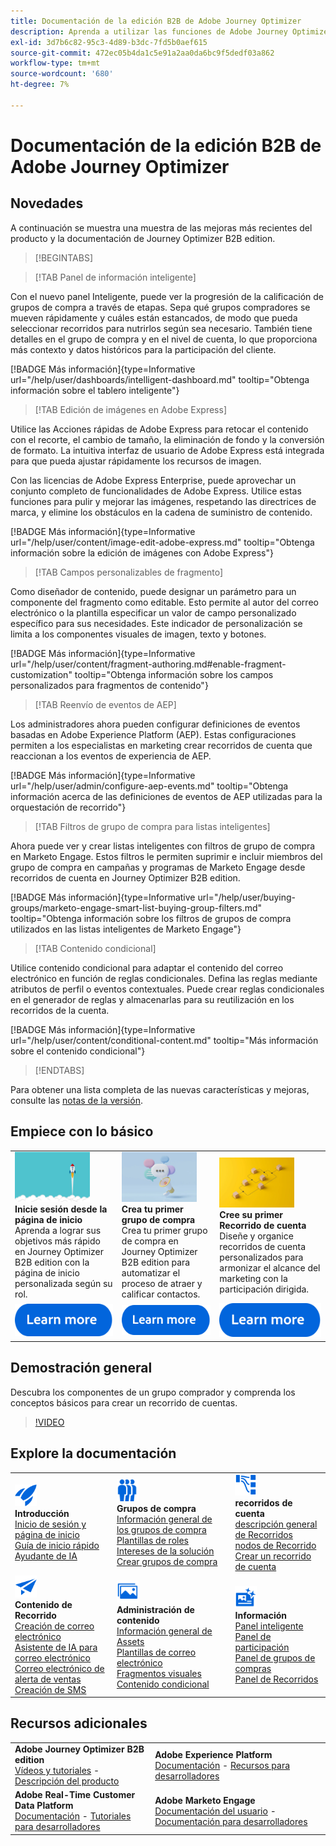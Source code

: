 ```yaml
---
title: Documentación de la edición B2B de Adobe Journey Optimizer
description: Aprenda a utilizar las funciones de Adobe Journey Optimizer B2B edition para organizar recorridos de cuenta y de grupo de compra mediante IA generativa integrada y una automatización líder del sector.
exl-id: 3d7b6c82-95c3-4d89-b3dc-7fd5b0aef615
source-git-commit: 472ec05b4da1c5e91a2aa0da6bc9f5dedf03a862
workflow-type: tm+mt
source-wordcount: '680'
ht-degree: 7%

---
```


# Documentación de la edición B2B de Adobe Journey Optimizer

## Novedades

A continuación se muestra una muestra de las mejoras más recientes del producto y la documentación de Journey Optimizer B2B edition.

>[!BEGINTABS]

>[!TAB Panel de información inteligente]

Con el nuevo panel Inteligente, puede ver la progresión de la calificación de grupos de compra a través de etapas. Sepa qué grupos compradores se mueven rápidamente y cuáles están estancados, de modo que pueda seleccionar recorridos para nutrirlos según sea necesario. También tiene detalles en el grupo de compra y en el nivel de cuenta, lo que proporciona más contexto y datos históricos para la participación del cliente.

[!BADGE Más información]{type=Informative url="/help/user/dashboards/intelligent-dashboard.md" tooltip="Obtenga información sobre el tablero inteligente"}

>[!TAB Edición de imágenes en Adobe Express]

Utilice las Acciones rápidas de Adobe Express para retocar el contenido con el recorte, el cambio de tamaño, la eliminación de fondo y la conversión de formato. La intuitiva interfaz de usuario de Adobe Express está integrada para que pueda ajustar rápidamente los recursos de imagen.

Con las licencias de Adobe Express Enterprise, puede aprovechar un conjunto completo de funcionalidades de Adobe Express. Utilice estas funciones para pulir y mejorar las imágenes, respetando las directrices de marca, y elimine los obstáculos en la cadena de suministro de contenido.

[!BADGE Más información]{type=Informative url="/help/user/content/image-edit-adobe-express.md" tooltip="Obtenga información sobre la edición de imágenes con Adobe Express"}

>[!TAB Campos personalizables de fragmento]

Como diseñador de contenido, puede designar un parámetro para un componente del fragmento como editable. Esto permite al autor del correo electrónico o la plantilla especificar un valor de campo personalizado específico para sus necesidades. Este indicador de personalización se limita a los componentes visuales de imagen, texto y botones.

[!BADGE Más información]{type=Informative url="/help/user/content/fragment-authoring.md#enable-fragment-customization" tooltip="Obtenga información sobre los campos personalizados para fragmentos de contenido"}

>[!TAB Reenvío de eventos de AEP]

Los administradores ahora pueden configurar definiciones de eventos basadas en Adobe Experience Platform (AEP). Estas configuraciones permiten a los especialistas en marketing crear recorridos de cuenta que reaccionan a los eventos de experiencia de AEP.

[!BADGE Más información]{type=Informative url="/help/user/admin/configure-aep-events.md" tooltip="Obtenga información acerca de las definiciones de eventos de AEP utilizadas para la orquestación de recorrido"}

>[!TAB Filtros de grupo de compra para listas inteligentes]

Ahora puede ver y crear listas inteligentes con filtros de grupo de compra en Marketo Engage. Estos filtros le permiten suprimir e incluir miembros del grupo de compra en campañas y programas de Marketo Engage desde recorridos de cuenta en Journey Optimizer B2B edition.

[!BADGE Más información]{type=Informative url="/help/user/buying-groups/marketo-engage-smart-list-buying-group-filters.md" tooltip="Obtenga información sobre los filtros de grupos de compra utilizados en las listas inteligentes de Marketo Engage"}

>[!TAB Contenido condicional]

Utilice contenido condicional para adaptar el contenido del correo electrónico en función de reglas condicionales. Defina las reglas mediante atributos de perfil o eventos contextuales. Puede crear reglas condicionales en el generador de reglas y almacenarlas para su reutilización en los recorridos de la cuenta.

[!BADGE Más información]{type=Informative url="/help/user/content/conditional-content.md" tooltip="Más información sobre el contenido condicional"}

>[!ENDTABS]

Para obtener una lista completa de las nuevas características y mejoras, consulte las [notas de la versión](../user/release-notes/release-notes.md). <!-- Stay up-to-date with the latest changes in our documentation by visiting the [documentation updates page](using/rn/documentation-updates.md).-->

## Empiece con lo básico

<table style="table-layout:fixed">
  <tr style="border: 0;">
    <td>
    <a href="home-page.md"><img width="120px" src="./assets/launch.png" alt="Lanzamiento de uso del producto"></a>
    <div><strong>Inicie sesión desde la página de inicio</strong><br/>Aprenda a lograr sus objetivos más rápido en Journey Optimizer B2B edition con la página de inicio personalizada según su rol.</div>
    </td>
      <td>
    <a href="buying-groups/buying-groups-overview.md"><img width="120px" src="./assets/communication.png" alt="Grupos de compras"></a>
    <div><strong>Crea tu primer grupo de compra</strong><br/>Crea tu primer grupo de compra en Journey Optimizer B2B edition para automatizar el proceso de atraer y calificar contactos.</div>
    </td>
    <td>
    <a href="journeys/journey-overview.md"><img width="120px" src="./assets/flow.png" alt="Recorridos de cuenta"></a>
    <div><strong>Cree su primer Recorrido de cuenta</strong><br/>Diseñe y organice recorridos de cuenta personalizados para armonizar el alcance del marketing con la participación dirigida. 
    </div>
    </td>
  </tr>
  <tr style="border: 0;">
    <td align="center"><a href="home-page.md"><img src="../assets/learn-more.svg" alt="Más información"></a></td>
    <td align="center"><a href="buying-groups/buying-groups-overview.md"><img src="../assets/learn-more.svg" alt="Más información"></a></td>
    <td align="center"><a href="journeys/journey-overview.md"><img src="../assets/learn-more.svg" alt="Más información"></a></td>
    </tr>
</table>

## Demostración general

Descubra los componentes de un grupo comprador y comprenda los conceptos básicos para crear un recorrido de cuentas.

>[!VIDEO](https://video.tv.adobe.com/v/3432054?quality=12)

## Explore la documentación

<table style="table-layout:auto">
  <tr style="border: 0;">
    <td>
      <img src="../assets/do-not-localize/icon-quick-start.svg" width="35px" alt="Introducción"><br/>
      <strong>Introducción</strong><br/><a href="home-page.md">Inicio de sesión y página de inicio</a><br/><a href="./start/get-started.md">Guía de inicio rápido</a> <br/><a href="./ai-assistant/ai-assistant-overview.md">Ayudante de IA</a>
    </td>
    <!--
    <td>
      <img src="../assets/do-not-localize/icon-configure.svg" width="35px"><br/>
      <strong>Configuration<br/>administration</strong><br/><a href="using/configuration/channel-surfaces.md">Channel surfaces</a> - <a href="using/configuration/about-data-sources-events-actions.md">Configure journeys</a>  - <a href="using/administration/permissions-overview.md">Access control</a> - <a href="using/administration/sandboxes.md">Sandboxes management</a>
    </td> -->
    <td>
      <img src="../assets/do-not-localize/icon_audience.svg" width="35px" alt="Grupos de compras"><br/>
      <strong>Grupos de compra</strong><br/><a href="./buying-groups/buying-groups-overview.md">Información general de los grupos de compra</a><br/><a href="./buying-groups/buying-groups-role-templates.md">Plantillas de roles</a><br/><a href="./buying-groups/solution-interests.md">Intereses de la solución</a><br/><a href="./buying-groups/buying-groups-create.md">Crear grupos de compra</a>
    </td>
    <td>
      <img src="../assets/do-not-localize/icon-paths.svg" width="35px" alt="Recorridos de cuenta"><br/>
      <strong>recorridos de cuenta</strong><br/><a href="./journeys/journey-overview.md">descripción general de Recorridos</a><br/><a href="./journeys/journey-nodes.md">nodos de Recorrido</a><br/><a href="./journeys/journey-overview.md#create-an-account-journey">Crear un recorrido de cuenta</a>
    </td>
  </tr>
  <tr style="border: 0;">
    <td>
      <img src="../assets/do-not-localize/icon-campaign.svg" width="35px" alt="contenido de recorrido"><br/>
      <strong>Contenido de Recorrido</strong><br/><a href="./content/email-authoring.md">Creación de correo electrónico</a><br/><a href="./content/ai-assistant-emails.md">Asistente de IA para correo electrónico</a><br/><a href="./content/sales-alert-email.md">Correo electrónico de alerta de ventas</a><br/><a href="./content/sms-authoring.md">Creación de SMS</a>
    </td>
        <td>
      <img src="../assets/do-not-localize/icon_assets.svg" width="35px" alt="Gestión de contenido"><br/>
      <strong>Administración de contenido</strong><br/><a href="./content/assets-overview.md">Información general de Assets</a><br/><a href="./content/email-templates.md">Plantillas de correo electrónico</a><br/><a href="./content/fragments.md">Fragmentos visuales</a><br/><a href="./content/conditional-content.md">Contenido condicional</a>
    </td>
    <td>
      <img src="../assets/do-not-localize/icon-offer.svg" width="35px" alt="Perspectivas y paneles"><br/>
      <strong>Información</strong><br/><a href="./dashboards/intelligent-dashboard.md">Panel inteligente</a><br/><a href="./dashboards/engagement-dashboard.md">Panel de participación</a><br/><a href="./dashboards/buying-groups-dashboard.md">Panel de grupos de compras</a><br/><a href="./dashboards/journeys-dashboard.md">Panel de Recorridos</a>
    </td>

</tr>
</table>

## Recursos adicionales

<table style="table-layout:fixed"><tr style="border: 0;">
<tr><td><strong>Adobe Journey Optimizer B2B edition</strong><br/>
<a href="https://experienceleague.adobe.com/en/docs/journey-optimizer-b2b-learn/tutorials/overview" target="_blank">Vídeos y tutoriales</a> - <a href="https://helpx.adobe.com/legal/product-descriptions/adobe-journey-optimizer-b2b.html" target="_blank">Descripción del producto</a> <!-- - <a href="https://www.adobe.com/content/dam/cc/en/security/pdfs/AJO_SecurityOverview.pdf" target="_blank">Security overview (PDF)</a> - <a href="https://developer.adobe.com/journey-optimizer-apis/" target="_blank">APIs reference</a> - <a href="https://experienceleague.adobe.com/tools/ajo-schemas/schema-dictionary.html" target="_blank">Journey Optimizer Schema Dictionary</a> -->
</td>
<td><strong>Adobe Experience Platform</strong><br/>
<a href="https://experienceleague.adobe.com/en/docs/experience-platform/landing/home" target="_blank">Documentación</a> - <a href="https://business.adobe.com/products/experience-platform/documentation-and-developer-resources.html" target="_blank">Recursos para desarrolladores</a>
</td></tr>
<tr><td><strong>Adobe Real-Time Customer Data Platform</strong><br/>
<a href="https://experienceleague.adobe.com/es/docs/experience-platform/rtcdp/home" target="_blank">Documentación</a> - <a href="https://experienceleague.adobe.com/en/docs/platform-learn/getting-started-for-data-architects-and-data-engineers/overview" target="_blank">Tutoriales para desarrolladores</a>
</td><td><strong>Adobe Marketo Engage</strong><br/>
<a href="https://experienceleague.adobe.com/es/docs/marketo/using/home" target="_blank">Documentación del usuario</a> - <a href="https://experienceleague.adobe.com/en/docs/marketo-developer/marketo/home" target="_blank">Documentación para desarrolladores</a>
</td>
</tr></table>

